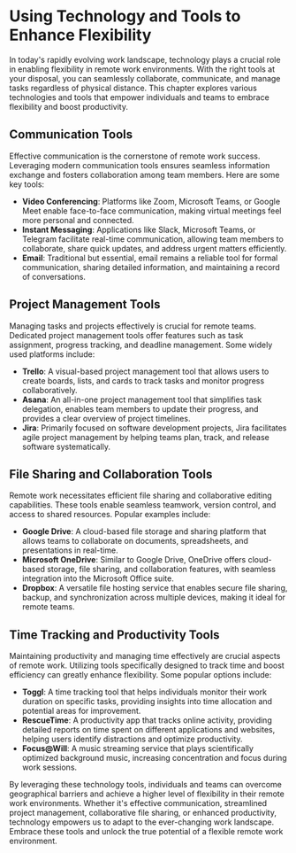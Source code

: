 Using Technology and Tools to Enhance Flexibility
==========================================================

In today's rapidly evolving work landscape, technology plays a crucial role in enabling flexibility in remote work environments. With the right tools at your disposal, you can seamlessly collaborate, communicate, and manage tasks regardless of physical distance. This chapter explores various technologies and tools that empower individuals and teams to embrace flexibility and boost productivity.

Communication Tools
-------------------

Effective communication is the cornerstone of remote work success. Leveraging modern communication tools ensures seamless information exchange and fosters collaboration among team members. Here are some key tools:

* **Video Conferencing**: Platforms like Zoom, Microsoft Teams, or Google Meet enable face-to-face communication, making virtual meetings feel more personal and connected.
* **Instant Messaging**: Applications like Slack, Microsoft Teams, or Telegram facilitate real-time communication, allowing team members to collaborate, share quick updates, and address urgent matters efficiently.
* **Email**: Traditional but essential, email remains a reliable tool for formal communication, sharing detailed information, and maintaining a record of conversations.

Project Management Tools
------------------------

Managing tasks and projects effectively is crucial for remote teams. Dedicated project management tools offer features such as task assignment, progress tracking, and deadline management. Some widely used platforms include:

* **Trello**: A visual-based project management tool that allows users to create boards, lists, and cards to track tasks and monitor progress collaboratively.
* **Asana**: An all-in-one project management tool that simplifies task delegation, enables team members to update their progress, and provides a clear overview of project timelines.
* **Jira**: Primarily focused on software development projects, Jira facilitates agile project management by helping teams plan, track, and release software systematically.

File Sharing and Collaboration Tools
------------------------------------

Remote work necessitates efficient file sharing and collaborative editing capabilities. These tools enable seamless teamwork, version control, and access to shared resources. Popular examples include:

* **Google Drive**: A cloud-based file storage and sharing platform that allows teams to collaborate on documents, spreadsheets, and presentations in real-time.
* **Microsoft OneDrive**: Similar to Google Drive, OneDrive offers cloud-based storage, file sharing, and collaboration features, with seamless integration into the Microsoft Office suite.
* **Dropbox**: A versatile file hosting service that enables secure file sharing, backup, and synchronization across multiple devices, making it ideal for remote teams.

Time Tracking and Productivity Tools
------------------------------------

Maintaining productivity and managing time effectively are crucial aspects of remote work. Utilizing tools specifically designed to track time and boost efficiency can greatly enhance flexibility. Some popular options include:

* **Toggl**: A time tracking tool that helps individuals monitor their work duration on specific tasks, providing insights into time allocation and potential areas for improvement.
* **RescueTime**: A productivity app that tracks online activity, providing detailed reports on time spent on different applications and websites, helping users identify distractions and optimize productivity.
* **Focus@Will**: A music streaming service that plays scientifically optimized background music, increasing concentration and focus during work sessions.

By leveraging these technology tools, individuals and teams can overcome geographical barriers and achieve a higher level of flexibility in their remote work environments. Whether it's effective communication, streamlined project management, collaborative file sharing, or enhanced productivity, technology empowers us to adapt to the ever-changing work landscape. Embrace these tools and unlock the true potential of a flexible remote work environment.
